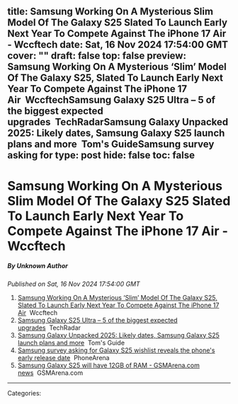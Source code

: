 title: Samsung Working On A Mysterious Slim Model Of The Galaxy S25 Slated To Launch Early Next Year To Compete Against The iPhone 17 Air - Wccftech
date: Sat, 16 Nov 2024 17:54:00 GMT
cover: ""
draft: false
top: false
preview: Samsung Working On A Mysterious ‘Slim’ Model Of The Galaxy S25, Slated To Launch Early Next Year To Compete Against The iPhone 17 Air&nbsp;&nbsp;WccftechSamsung Galaxy S25 Ultra – 5 of the biggest expected upgrades&nbsp;&nbsp;TechRadarSamsung Galaxy Unpacked 2025: Likely dates, Samsung Galaxy S25 launch plans and more&nbsp;&nbsp;Tom's GuideSamsung survey asking for
type: post
hide: false
toc: false
---

# Samsung Working On A Mysterious Slim Model Of The Galaxy S25 Slated To Launch Early Next Year To Compete Against The iPhone 17 Air - Wccftech
##### By Unknown Author
_Published on Sat, 16 Nov 2024 17:54:00 GMT_

1.  [Samsung Working On A Mysterious ‘Slim’ Model Of The Galaxy S25, Slated To Launch Early Next Year To Compete Against The iPhone 17 Air](https://news.google.com/rss/articles/CBMidEFVX3lxTE5fajJnOVFsS2o2QnNOdjU3aHVtbWt0Rjl2RVZtbDZJZFo2d0FhUmd4ZDhBZXhOT2FHQThzQm5YS1k5dWFLNFAtRURZM3ZCZjUycng4TmdkTFpNenlIVzRqTjE4QjRFbnY2c0pId1dpYUFzNjRo0gF6QVVfeXFMTTJBUFlUTzhFUTlLTE1Fb0hOdVk4UlJSSlVUeTJlSjNaaVVuN3dhdEVfODRoSTh4c1JaQjJlVEZBY3B4U211ZU9UTnV2ZjM1bUdnckxSRlNMTHV5bGZqZ3RqQmJiQVQyM3BtbkNwbS01VUtDSlo0MzQ0bmc?oc=5)  Wccftech
2.  [Samsung Galaxy S25 Ultra – 5 of the biggest expected upgrades](https://news.google.com/rss/articles/CBMitAFBVV95cUxQanR6aXFJUy1FZDlJSDdVOUFoTEVlU3hJQkhiTHZCWmZlLWJ1N2VzQnN0eDhXeXNab2J1U1BJekF5a3B1RTdHMzFjTUpwMS1HOFBzSFIyVVVoMktkUURnd2MtclQ4SFdCS0pnT0pJMVVKUkhZLUJFUWdqNDEwcUZYMHZKR3FZaE5MUm1IUXN2bHJfMEFOdGw1ZGpsc1Fod0JsZ3hDenpRdktBSndfMzdHR04yc3g?oc=5)  TechRadar
3.  [Samsung Galaxy Unpacked 2025: Likely dates, Samsung Galaxy S25 launch plans and more](https://news.google.com/rss/articles/CBMiggFBVV95cUxOYS10WVFOaE1IQTZkOWxFZmw4aHBwZjREcHoxOUJXTXpCWmRkQms0UWExaE92eUNHYUc4dldQemUtY2JpTGxDUHJTX2NHYnVWZ1MtY1NiZU82VkFucFQzb0JLZFFYNGllUnlaekpTT0NLZUJ5ZkRRT3V2MDlGNnJoenVR?oc=5)  Tom's Guide
4.  [Samsung survey asking for Galaxy S25 wishlist reveals the phone's early release date](https://news.google.com/rss/articles/CBMiwgFBVV95cUxOZGgwMXI2N1B4YUJCV1hQN3FlQ0M2aVg1b1dtYlg0T0hxRjFuVk1obXpHMVNuTTBDcW12VWk5RUh4SHJiOW01WW5RN3dqSkhjWjYyQzhVdVY1RDNKNWJwOFJsNkRHNkZ6WS1ucVpVNEx1emIyUm9HejZmSC1KeHdSeUltd3ZRZzdCZFVGNWZMdXZ4a2NEdkdiZHc2dHp5b2RmTm9rRFExQnotSG41QldlQzV0Tkp6WlVNc3dPZ2d0a2l6dw?oc=5)  PhoneArena
5.  [Samsung Galaxy S25 will have 12GB of RAM - GSMArena.com news](https://news.google.com/rss/articles/CBMihwFBVV95cUxNS2EzYTQxbC10ZUF4S0pqYmJGOFN0bW5GMTJ4NEtuRUtiN2lVQ1hwSXRqQWFJY2NaTFFXQkxrcmpxX0w2SHkyMmw4RW14aTl3T19XTW9Jb2pPRFdsam9nTjVzRmNGcFQ4a29GQkRfY1FETHVEaUJMTDdUOHFJcUZFOG5wdUZfVUXSAYMBQVVfeXFMTnpkRWZ2ZGJfdlI5MW5qcTZkLUVYcUNZMWdzRWl6RXo3a2FsTlFzWGxyNHRqbmFlQW1rY09BaUxjN3VwN2Y0T2lCel9odTJPSFdQdjdfdWppc3Y2Z0hoaERzRUVDTnhxa0dTMjRnNkpYUUlfLURrWktYUnBKbmdKa0F5bHM?oc=5)  GSMArena.com

---
Categories: 

